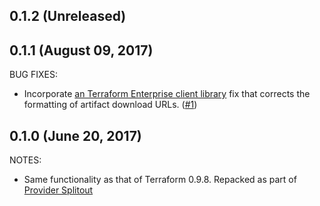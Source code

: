 ## 0.1.2 (Unreleased)
## 0.1.1 (August 09, 2017)

BUG FIXES:

* Incorporate [an Terraform Enterprise client library](https://github.com/hashicorp/atlas-go/pull/68) fix that corrects the formatting of artifact download URLs. ([#1](https://github.com/terraform-providers/terraform-provider-atlas/issues/1))

## 0.1.0 (June 20, 2017)

NOTES:

* Same functionality as that of Terraform 0.9.8. Repacked as part of [Provider Splitout](https://www.hashicorp.com/blog/upcoming-provider-changes-in-terraform-0-10/)
